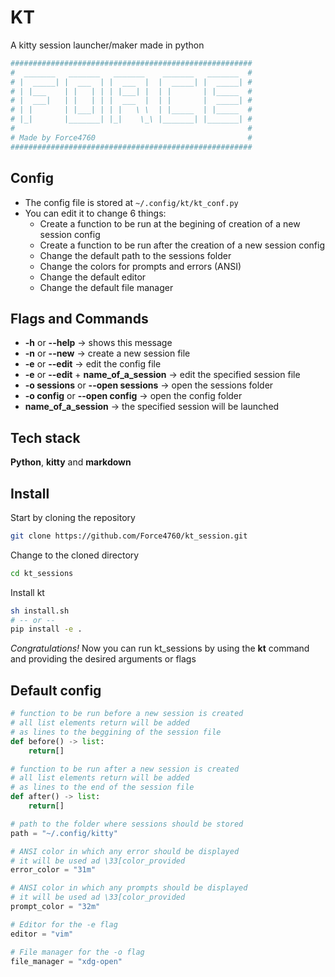 # KT
A kitty session launcher/maker made in python

```sh
######################################################
#  _______   _______   _______    _______   _______  #
# |  _____| |  ___  | |  ___  |  |  _____| |  _____| #
# | |___    | |   | | | |___| |  | |       | |_____  #
# |  ___|   | |   | | |  ___  |  | |       |  _____| #
# | |       | |___| | | |   \ \  | |_____  | |_____  #
# |_|       |_______| |_|    \_\ |_______| |_______| #
#                                                    #
# Made by Force4760                                  #
######################################################
```
## Config
* The config file is stored at `~/.config/kt/kt_conf.py`
* You can edit it to change 6 things:
    * Create a function to be run at the begining of creation of a new session config
    * Create a function to be run after the creation of a new session config
    * Change the default path to the sessions folder
    * Change the colors for prompts and errors (ANSI)
    * Change the default editor
    * Change the default file manager

## Flags and Commands
* **-h** or **--help** -> shows this message
* **-n** or **--new** -> create a new session file
* **-e** or **--edit** -> edit the config file
* **-e** or **--edit** + **name_of_a_session** -> edit the specified session file
* **-o sessions** or **--open sessions** -> open the sessions folder
* **-o config** or **--open config** -> open the config folder
* **name_of_a_session** -> the specified session will be launched

## Tech stack
**Python**, **kitty** and **markdown**

## Install
Start by cloning the repository
```sh
git clone https://github.com/Force4760/kt_session.git
```

Change to the cloned directory
```sh
cd kt_sessions
```

Install kt
```sh
sh install.sh
# -- or --
pip install -e .
```

*Congratulations!* Now you can run kt_sessions by using the **kt** command and providing the desired arguments or flags


## Default config
```py
# function to be run before a new session is created
# all list elements return will be added
# as lines to the beggining of the session file
def before() -> list:
    return[]

# function to be run after a new session is created
# all list elements return will be added
# as lines to the end of the session file
def after() -> list:
    return[]

# path to the folder where sessions should be stored
path = "~/.config/kitty"

# ANSI color in which any error should be displayed
# it will be used ad \33[color_provided
error_color = "31m"

# ANSI color in which any prompts should be displayed
# it will be used ad \33[color_provided
prompt_color = "32m"

# Editor for the -e flag
editor = "vim"

# File manager for the -o flag
file_manager = "xdg-open"
```
